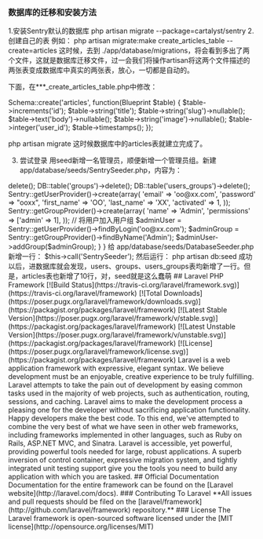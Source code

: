 


### 数据库的迁移和安装方法
1.安装Sentry默认的数据库
php artisan migrate --package=cartalyst/sentry
2.创建自己的表
例如：
php artisan migrate:make create_articles_table --create=articles
这时候，去到 ./app/database/migrations，将会看到多出了两个文件，这就是数据库迁移文件，过一会我们将操作artisan将这两个文件描述的两张表变成数据库中真实的两张表，放心，一切都是自动的。

下面，在***_create_articles_table.php中修改：

Schema::create('articles', function(Blueprint $table)
{
	$table->increments('id');
	$table->string('title');
	$table->string('slug')->nullable();
	$table->text('body')->nullable();
	$table->string('image')->nullable();
	$table->integer('user_id');
	$table->timestamps();
});

php artisan migrate
这时候数据库中的articles表就建立完成了。

3. 尝试登录
用seed新增一名管理员，顺便新增一个管理员组。新建 app/database/seeds/SentrySeeder.php，内容为：

<?php

class SentrySeeder extends Seeder {

  public function run()
  {
    DB::table('users')->delete();
    DB::table('groups')->delete();
    DB::table('users_groups')->delete();
 
    Sentry::getUserProvider()->create(array(
      'email'      => 'oo@xx.com',
      'password'   => "ooxx",
      'first_name' => 'OO',
      'last_name'  => 'XX',
      'activated'  => 1,
    ));
 
    Sentry::getGroupProvider()->create(array(
      'name'        => 'Admin',
      'permissions' => ['admin' => 1],
    ));
 
    // 将用户加入用户组
    $adminUser  = Sentry::getUserProvider()->findByLogin('oo@xx.com');
    $adminGroup = Sentry::getGroupProvider()->findByName('Admin');
    $adminUser->addGroup($adminGroup);
  }
}


给 app/database/seeds/DatabaseSeeder.php 新增一行：

$this->call('SentrySeeder');
然后运行：

php artisan db:seed
成功以后，进数据库就会发现，users、groups、users_groups表均新增了一行。但是，articles表也新增了10行，对，seed就是这么蠢萌





## Laravel PHP Framework

[![Build Status](https://travis-ci.org/laravel/framework.svg)](https://travis-ci.org/laravel/framework)
[![Total Downloads](https://poser.pugx.org/laravel/framework/downloads.svg)](https://packagist.org/packages/laravel/framework)
[![Latest Stable Version](https://poser.pugx.org/laravel/framework/v/stable.svg)](https://packagist.org/packages/laravel/framework)
[![Latest Unstable Version](https://poser.pugx.org/laravel/framework/v/unstable.svg)](https://packagist.org/packages/laravel/framework)
[![License](https://poser.pugx.org/laravel/framework/license.svg)](https://packagist.org/packages/laravel/framework)

Laravel is a web application framework with expressive, elegant syntax. We believe development must be an enjoyable, creative experience to be truly fulfilling. Laravel attempts to take the pain out of development by easing common tasks used in the majority of web projects, such as authentication, routing, sessions, and caching.

Laravel aims to make the development process a pleasing one for the developer without sacrificing application functionality. Happy developers make the best code. To this end, we've attempted to combine the very best of what we have seen in other web frameworks, including frameworks implemented in other languages, such as Ruby on Rails, ASP.NET MVC, and Sinatra.

Laravel is accessible, yet powerful, providing powerful tools needed for large, robust applications. A superb inversion of control container, expressive migration system, and tightly integrated unit testing support give you the tools you need to build any application with which you are tasked.

## Official Documentation

Documentation for the entire framework can be found on the [Laravel website](http://laravel.com/docs).

### Contributing To Laravel

**All issues and pull requests should be filed on the [laravel/framework](http://github.com/laravel/framework) repository.**

### License

The Laravel framework is open-sourced software licensed under the [MIT license](http://opensource.org/licenses/MIT)
